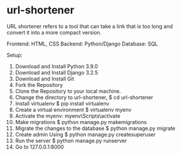 # url-shortener
URL shortener refers to a tool that can take a link that is too long and convert it into a more compact version.

Frontend: HTML, CSS
Backend: Python/Django
Database: SQL

Setup:

1) Download and Install Python 3.9.0
2) Download and Install Django 3.2.5
3) Download and Install Git
4) Fork the Repository
5) Clone the Repository to your local machine.
6) Change the directory to url-shortener, $ cd url-shortener
7) Install virtualenv $ pip install virtualenv
8) Create a virtual environment $ virtualenv myenv
9) Activate the myenv: myenv\Scripts\activate
10) Make migrations $ python manage.py makemigrations
11) Migrate the changes to the database $ python manage.py migrate
12) Create admin Using $ python manage.py createsuperuser
13) Run the server $ python manage.py runserver
14) Go to 127.0.0.1:8000
